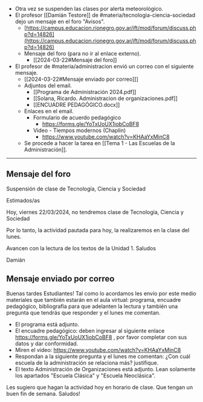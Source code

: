 * Otra vez se suspenden las clases por alerta meteorológico.
* El profesor [[Damián Testore]] de #materia/tecnologia-ciencia-sociedad  dejo un mensaje en el foro "Avisos".
	* [https://campus.educacion.rionegro.gov.ar/ift/mod/forum/discuss.php?d=14826](https://campus.educacion.rionegro.gov.ar/ift/mod/forum/discuss.php?d=14826)
	* Mensaje del foro (para no ir al enlace externo).
		* [[2024-03-22#Mensaje del foro]]
* El profesor de #materia/administracion envió un correo con el siguiente mensaje.
	* [[2024-03-22#Mensaje enviado por correo]]]
	* Adjuntos del email.
		* [[Programa de Administración 2024.pdf]]
		* [[Solana, Ricardo. Administracion de organizaciones.pdf]]
		* [[ENCUADRE PEDAGÓGICO.docx]]
	* Enlaces en el email.
		* Formulario de acuerdo pedagógico
			* https://forms.gle/YoTxUoUX1iobCoBF8
		* Video - Tiempos modernos (Chaplin)
			- https://www.youtube.com/watch?v=KHAaYxMinC8
	-  Se procede a hacer la tarea en [[Tema 1 - Las Escuelas de la Administración]].	


---

## Mensaje del foro

Suspensión de clase de Tecnología, Ciencia y Sociedad

Estimados/as

Hoy, viernes 22/03/2024, no tendremos clase de Tecnología, Ciencia y Sociedad

Por lo tanto, la actividad pautada para hoy, la realizaremos en la clase del lunes.

Avancen con la lectura de los textos de la Unidad 1.
Saludos

Damián

## Mensaje enviado por correo

Buenas tardes Estudiantes!
Tal como  lo acordamos les envío por este medio materiales que también estarán en el aula virtual: programa, encuadre pedagógico, bibliografía para que adelanten la lectura y también una pregunta que tendrás que responder y el lunes me comentan.

 * El programa está adjunto.
* El encuadre pedagógico: deben ingresar al siguiente enlace  https://forms.gle/YoTxUoUX1iobCoBF8 , por favor completar con sus datos y dar conformidad.
* Miren el video:  https://www.youtube.com/watch?v=KHAaYxMinC8 
* Respondan a la siguiente pregunta y el lunes me comentan: ¿Con cuál escuela de la administración se relaciona más? justifique.
* El texto Administración de Organizaciones está adjunto. Lean solamente los apartados "Escuela Clásica" y "Escuela Neoclásica".

Les sugiero que hagan la actividad hoy en horario de clase.
Que tengan un buen fin de semana.
Saludos! 